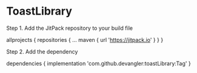# ToastLibrary
Step 1. Add the JitPack repository to your build file

allprojects {
		repositories {
			...
			maven { url 'https://jitpack.io' }
		}
	}

 Step 2. Add the dependency

dependencies {
	        implementation 'com.github.devangler:toastLibrary:Tag'
	}
 
